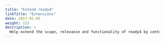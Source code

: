 ```yaml
---
title: "Extend ready4"
linkTitle: "Extensions"
date: 2017-01-05
weight: 113
description: >
  Help extend the scope, relevance and functionality of ready4 by contributing new modules, datasets and analyses.
---
```





